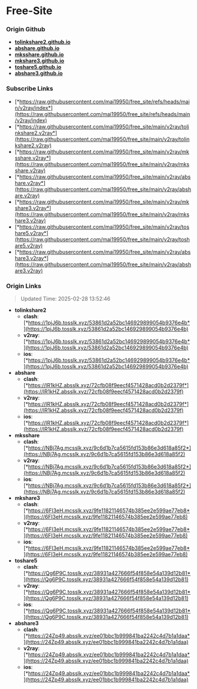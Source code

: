 # Free-Site

### Origin Github

- [**tolinkshare2.github.io**](https://github.com/tolinkshare2/tolinkshare2.github.io)
- [**abshare.github.io**](https://github.com/abshare/abshare.github.io)
- [**mksshare.github.io**](https://github.com/mksshare/mksshare.github.io)
- [**mkshare3.github.io**](https://github.com/mkshare3/mkshare3.github.io)
- [**toshare5.github.io**](https://github.com/toshare5/toshare5.github.io)
- [**abshare3.github.io**](https://github.com/abshare3/abshare3.github.io)

### Subscribe Links

- [*https://raw.githubusercontent.com/mai19950/free_site/refs/heads/main/v2ray/index*](https://raw.githubusercontent.com/mai19950/free_site/refs/heads/main/v2ray/index)
- [*https://raw.githubusercontent.com/mai19950/free_site/main/v2ray/tolinkshare2.v2ray*](https://raw.githubusercontent.com/mai19950/free_site/main/v2ray/tolinkshare2.v2ray)
- [*https://raw.githubusercontent.com/mai19950/free_site/main/v2ray/mksshare.v2ray*](https://raw.githubusercontent.com/mai19950/free_site/main/v2ray/mksshare.v2ray)
- [*https://raw.githubusercontent.com/mai19950/free_site/main/v2ray/abshare.v2ray*](https://raw.githubusercontent.com/mai19950/free_site/main/v2ray/abshare.v2ray)
- [*https://raw.githubusercontent.com/mai19950/free_site/main/v2ray/mkshare3.v2ray*](https://raw.githubusercontent.com/mai19950/free_site/main/v2ray/mkshare3.v2ray)
- [*https://raw.githubusercontent.com/mai19950/free_site/main/v2ray/toshare5.v2ray*](https://raw.githubusercontent.com/mai19950/free_site/main/v2ray/toshare5.v2ray)
- [*https://raw.githubusercontent.com/mai19950/free_site/main/v2ray/abshare3.v2ray*](https://raw.githubusercontent.com/mai19950/free_site/main/v2ray/abshare3.v2ray)

### Origin Links

> Updated Time: 2025-02-28 13:52:46

- **tolinkshare2**
  - **clash**: [*https://1pjJ6b.tosslk.xyz/53861d2a52bc146929899054b9376e4b*](https://1pjJ6b.tosslk.xyz/53861d2a52bc146929899054b9376e4b)
  - **v2ray**: [*https://1pjJ6b.tosslk.xyz/53861d2a52bc146929899054b9376e4b*](https://1pjJ6b.tosslk.xyz/53861d2a52bc146929899054b9376e4b)
  - **ios**: [*https://1pjJ6b.tosslk.xyz/53861d2a52bc146929899054b9376e4b*](https://1pjJ6b.tosslk.xyz/53861d2a52bc146929899054b9376e4b)
- **abshare**
  - **clash**: [*https://IR1kHZ.absslk.xyz/72cfb08f9eecf4571428acd0b2d2379f*](https://IR1kHZ.absslk.xyz/72cfb08f9eecf4571428acd0b2d2379f)
  - **v2ray**: [*https://IR1kHZ.absslk.xyz/72cfb08f9eecf4571428acd0b2d2379f*](https://IR1kHZ.absslk.xyz/72cfb08f9eecf4571428acd0b2d2379f)
  - **ios**: [*https://IR1kHZ.absslk.xyz/72cfb08f9eecf4571428acd0b2d2379f*](https://IR1kHZ.absslk.xyz/72cfb08f9eecf4571428acd0b2d2379f)
- **mksshare**
  - **clash**: [*https://NBj7Ag.mcsslk.xyz/9c6d1b7ca5615fd153b86e3d618a85f2*](https://NBj7Ag.mcsslk.xyz/9c6d1b7ca5615fd153b86e3d618a85f2)
  - **v2ray**: [*https://NBj7Ag.mcsslk.xyz/9c6d1b7ca5615fd153b86e3d618a85f2*](https://NBj7Ag.mcsslk.xyz/9c6d1b7ca5615fd153b86e3d618a85f2)
  - **ios**: [*https://NBj7Ag.mcsslk.xyz/9c6d1b7ca5615fd153b86e3d618a85f2*](https://NBj7Ag.mcsslk.xyz/9c6d1b7ca5615fd153b86e3d618a85f2)
- **mkshare3**
  - **clash**: [*https://6FI3eH.mcsslk.xyz/9fe11821146574b385ee2e599ae77eb8*](https://6FI3eH.mcsslk.xyz/9fe11821146574b385ee2e599ae77eb8)
  - **v2ray**: [*https://6FI3eH.mcsslk.xyz/9fe11821146574b385ee2e599ae77eb8*](https://6FI3eH.mcsslk.xyz/9fe11821146574b385ee2e599ae77eb8)
  - **ios**: [*https://6FI3eH.mcsslk.xyz/9fe11821146574b385ee2e599ae77eb8*](https://6FI3eH.mcsslk.xyz/9fe11821146574b385ee2e599ae77eb8)
- **toshare5**
  - **clash**: [*https://Qg6P9C.tosslk.xyz/38931a427666f54f858e54a139d12b81*](https://Qg6P9C.tosslk.xyz/38931a427666f54f858e54a139d12b81)
  - **v2ray**: [*https://Qg6P9C.tosslk.xyz/38931a427666f54f858e54a139d12b81*](https://Qg6P9C.tosslk.xyz/38931a427666f54f858e54a139d12b81)
  - **ios**: [*https://Qg6P9C.tosslk.xyz/38931a427666f54f858e54a139d12b81*](https://Qg6P9C.tosslk.xyz/38931a427666f54f858e54a139d12b81)
- **abshare3**
  - **clash**: [*https://24Zp49.absslk.xyz/ee01bbc1b999841ba2242c4d7b1a1daa*](https://24Zp49.absslk.xyz/ee01bbc1b999841ba2242c4d7b1a1daa)
  - **v2ray**: [*https://24Zp49.absslk.xyz/ee01bbc1b999841ba2242c4d7b1a1daa*](https://24Zp49.absslk.xyz/ee01bbc1b999841ba2242c4d7b1a1daa)
  - **ios**: [*https://24Zp49.absslk.xyz/ee01bbc1b999841ba2242c4d7b1a1daa*](https://24Zp49.absslk.xyz/ee01bbc1b999841ba2242c4d7b1a1daa)
